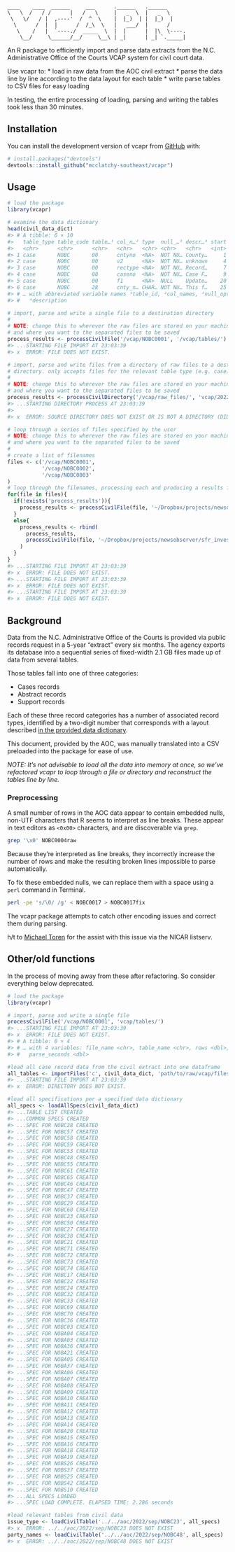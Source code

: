 
<!-- README.md is generated from README.Rmd. Please edit that file -->

    ____    ____  ______     ___      .______   .______      
    \   \  /   / /      |   /   \     |   _  \  |   _  \     
     \   \/   / |  ,----'  /  ^  \    |  |_)  | |  |_)  |    
      \      /  |  |      /  /_\  \   |   ___/  |      /     
       \    /   |  `----./  _____  \  |  |      |  |\  \----.
        \__/     \______/__/     \__\ | _|      | _| `._____|
                                                             

<!-- badges: start -->
<!-- badges: end -->

An R package to efficiently import and parse data extracts from the N.C.
Administrative Office of the Courts VCAP system for civil court data.

Use vcapr to: \* load in raw data from the AOC civil extract \* parse
the data line by line according to the data layout for each table \*
write parse tables to CSV files for easy loading

In testing, the entire processing of loading, parsing and writing the
tables took less than 30 minutes.

## Installation

You can install the development version of vcapr from
[GitHub](https://github.com/) with:

``` r
# install.packages("devtools")
devtools::install_github("mcclatchy-southeast/vcapr")
```

## Usage

``` r
# load the package
library(vcapr)

# examine the data dictionary
head(civil_data_dict)
#> # A tibble: 6 × 10
#>   table_type table_code table…¹ col_n…² type  null_…³ descr…⁴ start   end length
#>   <chr>      <chr>      <chr>   <chr>   <chr> <chr>   <chr>   <int> <int>  <int>
#> 1 case       NOBC       00      cntyno  <NA>  NOT NU… County…     1     3      3
#> 2 case       NOBC       00      v2      <NA>  NOT NU… unknown     4     6      3
#> 3 case       NOBC       00      rectype <NA>  NOT NU… Record…     7     8      2
#> 4 case       NOBC       00      caseno  <NA>  NOT NU… Case F…     9    19     11
#> 5 case       NOBC       00      f1      <NA>  NULL    Update…    20    24      5
#> 6 case       NOBC       28      cnty_n… CHAR… NOT NU… This f…    25    27      3
#> # … with abbreviated variable names ¹​table_id, ²​col_names, ³​null_option,
#> #   ⁴​description

# import, parse and write a single file to a destination directory
#
# NOTE: change this to wherever the raw files are stored on your machine
# and where you want to the separated files to be saved
process_results <- processCivilFile('/vcap/NOBC0001', '/vcap/tables/')
#> ...STARTING FILE IMPORT AT 23:03:39 
#> x  ERROR: FILE DOES NOT EXIST.

# import, parse and write files from a directory of raw files to a destination
# directory. only accepts files for the relevant table type (e.g. case)
# 
# NOTE: change this to wherever the raw files are stored on your machine
# and where you want to the separated files to be saved
process_results <- processCivilDirectory('/vcap/raw_files/', 'vcap/2022/tables/')
#> ...STARTING DIRECTORY PROCESS AT 23:03:39 
#> 
#> x  ERROR: SOURCE DIRECTORY DOES NOT EXIST OR IS NOT A DIRECTORY (DID YOU FORGET THE SLASH?).

# loop through a series of files specified by the user
# NOTE: change this to wherever the raw files are stored on your machine
# and where you want to the separated files to be saved
#
# create a list of filenames
files <- c('/vcap/NOBC0001',
           '/vcap/NOBC0002',
           '/vcap/NOBC0003'
)
# loop through the filenames, processing each and producing a results file
for(file in files){
  if(!exists('process_results')){
    process_results <- processCivilFile(file, '~/Dropbox/projects/newsobserver/sfr_investors/data/aoc/2022/upload_test/')
  }
  else{
    process_results <- rbind(
      process_results,
      processCivilFile(file, '~/Dropbox/projects/newsobserver/sfr_investors/data/aoc/2022/upload_test/')
    )
  }
}
#> ...STARTING FILE IMPORT AT 23:03:39 
#> x  ERROR: FILE DOES NOT EXIST.
#> ...STARTING FILE IMPORT AT 23:03:39 
#> x  ERROR: FILE DOES NOT EXIST.
#> ...STARTING FILE IMPORT AT 23:03:39 
#> x  ERROR: FILE DOES NOT EXIST.
```

## Background

Data from the N.C. Administrative Office of the Courts is provided via
public records request in a 5-year “extract” every six months. The
agency exports its database into a sequential series of fixed-width 2.1
GB files made up of data from several tables.

Those tables fall into one of three categories:

-   Cases records
-   Abstract records
-   Support records

Each of these three record categories has a number of associated record
types, identified by a two-digit number that corresponds with a layout
described [in the provided data
dictionary](https://www.documentcloud.org/documents/23070366-nc-aoc-vcap-extract-file-layout).

This document, provided by the AOC, was manually translated into a CSV
preloaded into the package for ease of use.

*NOTE: It’s not advisable to load all the data into memory at once, so
we’ve refactored vcapr to loop through a file or directory and
reconstruct the tables line by line.*

### Preprocessing

A small number of rows in the AOC data appear to contain embedded nulls,
non-UTF characters that R seems to interpret as line breaks. These
appear in text editors as `<0x00>` characters, and are discoverable via
`grep`.

``` bash
grep '\x0' NOBC0004raw
```

Because they’re interpreted as line breaks, they incorrectly increase
the number of rows and make the resulting broken lines impossible to
parse automatically.

To fix these embedded nulls, we can replace them with a space using a
`perl` command in Terminal.

``` bash
perl -pe 's/\0/ /g' < NOBC0017 > NOBC0017fix
```

The vcapr package attempts to catch other encoding issues and correct
them during parsing.

h/t to [Michael Toren](https://twitter.com/michael_toren) for the assist
with this issue via the NICAR listserv.

## Other/old functions

In the process of moving away from these after refactoring. So consider
everything below deprecated.

``` r
# load the package
library(vcapr)

# import, parse and write a single file
processCivilFile('/vcap/NOBC0001', 'vcap/tables/')
#> ...STARTING FILE IMPORT AT 23:03:39 
#> x  ERROR: FILE DOES NOT EXIST.
#> # A tibble: 0 × 4
#> # … with 4 variables: file_name <chr>, table_name <chr>, rows <dbl>,
#> #   parse_seconds <dbl>

#load all case record data from the civil extract into one dataframe
all_tables <- importFiles('c', civil_data_dict, 'path/to/raw/vcap/files/')
#> ...STARTING FILE IMPORT AT 23:03:39 
#> x  ERROR: DIRECTORY DOES NOT EXIST.

#load all specifications per a specified data dictionary
all_specs <- loadAllSpecs(civil_data_dict)
#> ...TABLE LIST CREATED
#> ...COMMON SPECS CREATED
#> ...SPEC FOR NOBC28 CREATED
#> ...SPEC FOR NOBC57 CREATED
#> ...SPEC FOR NOBC58 CREATED
#> ...SPEC FOR NOBC59 CREATED
#> ...SPEC FOR NOBC53 CREATED
#> ...SPEC FOR NOBC48 CREATED
#> ...SPEC FOR NOBC55 CREATED
#> ...SPEC FOR NOBC61 CREATED
#> ...SPEC FOR NOBC65 CREATED
#> ...SPEC FOR NOBC46 CREATED
#> ...SPEC FOR NOBC47 CREATED
#> ...SPEC FOR NOBC37 CREATED
#> ...SPEC FOR NOBC29 CREATED
#> ...SPEC FOR NOBC60 CREATED
#> ...SPEC FOR NOBC23 CREATED
#> ...SPEC FOR NOBC50 CREATED
#> ...SPEC FOR NOBC27 CREATED
#> ...SPEC FOR NOBC38 CREATED
#> ...SPEC FOR NOBC21 CREATED
#> ...SPEC FOR NOBC71 CREATED
#> ...SPEC FOR NOBC72 CREATED
#> ...SPEC FOR NOBC73 CREATED
#> ...SPEC FOR NOBC74 CREATED
#> ...SPEC FOR NOBC17 CREATED
#> ...SPEC FOR NOBC22 CREATED
#> ...SPEC FOR NOBC24 CREATED
#> ...SPEC FOR NOBC32 CREATED
#> ...SPEC FOR NOBC33 CREATED
#> ...SPEC FOR NOBC69 CREATED
#> ...SPEC FOR NOBC70 CREATED
#> ...SPEC FOR NOBC36 CREATED
#> ...SPEC FOR NOBC03 CREATED
#> ...SPEC FOR NOBA04 CREATED
#> ...SPEC FOR NOBA03 CREATED
#> ...SPEC FOR NOBA36 CREATED
#> ...SPEC FOR NOBA21 CREATED
#> ...SPEC FOR NOBA05 CREATED
#> ...SPEC FOR NOBA37 CREATED
#> ...SPEC FOR NOBA06 CREATED
#> ...SPEC FOR NOBA07 CREATED
#> ...SPEC FOR NOBA08 CREATED
#> ...SPEC FOR NOBA09 CREATED
#> ...SPEC FOR NOBA10 CREATED
#> ...SPEC FOR NOBA11 CREATED
#> ...SPEC FOR NOBA12 CREATED
#> ...SPEC FOR NOBA13 CREATED
#> ...SPEC FOR NOBA14 CREATED
#> ...SPEC FOR NOBA20 CREATED
#> ...SPEC FOR NOBA15 CREATED
#> ...SPEC FOR NOBA16 CREATED
#> ...SPEC FOR NOBA18 CREATED
#> ...SPEC FOR NOBA19 CREATED
#> ...SPEC FOR NOBS26 CREATED
#> ...SPEC FOR NOBS37 CREATED
#> ...SPEC FOR NOBS25 CREATED
#> ...SPEC FOR NOBS42 CREATED
#> ...SPEC FOR NOBS10 CREATED
#> ...ALL SPECS LOADED
#> ...SPEC LOAD COMPLETE. ELAPSED TIME: 2.286 seconds

#load relevant tables from civil data
issue_type <- loadCivilTable('../../aoc/2022/sep/NOBC23', all_specs)
#> x  ERROR: ../../aoc/2022/sep/NOBC23 DOES NOT EXIST
party_names <- loadCivilTable('../../aoc/2022/sep/NOBC48', all_specs)
#> x  ERROR: ../../aoc/2022/sep/NOBC48 DOES NOT EXIST
```

<!--You'll still need to render `README.Rmd` regularly, to keep `README.md` up-to-date. `devtools::build_readme()` is handy for this. You could also use GitHub Actions to re-render `README.Rmd` every time you push. An example workflow can be found here: <https://github.com/r-lib/actions/tree/v1/examples>.\-->
